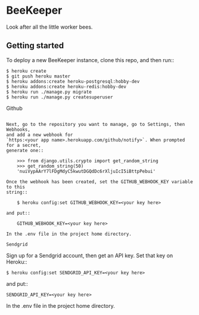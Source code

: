 BeeKeeper
=========

Look after all the little worker bees.


Getting started
---------------

To deploy a new BeeKeeper instance, clone this repo, and then run::

    $ heroku create
    $ git push heroku master
    $ heroku addons:create heroku-postgresql:hobby-dev
    $ heroku addons:create heroku-redis:hobby-dev
    $ heroku run ./manage.py migrate
    $ heroku run ./manage.py createsuperuser

Github
~~~~~~

Next, go to the repository you want to manage, go to Settings, then Webhooks,
and add a new webhook for
`https:<your app name>.herokuapp.com/github/notify>`. When prompted for a secret,
generate one::

    >>> from django.utils.crypto import get_random_string
    >>> get_random_string(50)
    'nuiVypAArY7lFDgMdyC5kwutDGQdDc6rXljuIcI5iBttpPebui'

Once the webhook has been created, set the GITHUB_WEBHOOK_KEY variable to this
string::

    $ heroku config:set GITHUB_WEBHOOK_KEY=<your key here>

and put::

    GITHUB_WEBHOOK_KEY=<your key here>

In the .env file in the project home directory.

Sendgrid
~~~~~~~~

Sign up for a Sendgrid account, then get an API key. Set that key on Heroku::

    $ heroku config:set SENDGRID_API_KEY=<your key here>

and put::

    SENDGRID_API_KEY=<your key here>

In the .env file in the project home directory.
